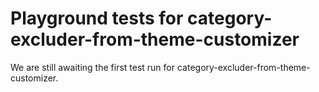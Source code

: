 # Playground tests for category-excluder-from-theme-customizer
We are still awaiting the first test run for category-excluder-from-theme-customizer.
